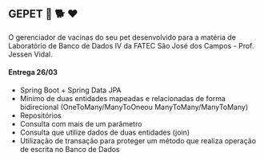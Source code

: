 ## GEPET :syringe: :dog2: :heart:
O gerenciador de vacinas do seu pet desenvolvido para a matéria de Laboratório de Banco de Dados IV da FATEC São José dos Campos - Prof. Jessen Vidal.


#### Entrega 26/03

- Spring Boot + Spring Data JPA
- Mínimo de duas entidades mapeadas e relacionadas de forma bidirecional (OneToMany/ManyToOneou ManyToMany/ManyToMany)
- Repositórios
- Consulta com mais de um parâmetro
- Consulta que utilize dados de duas entidades (join)
- Utilização de transação para proteger um método que realiza operação de escrita no Banco de Dados
